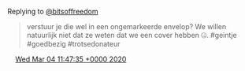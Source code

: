Replying to [@bitsoffreedom](https://twitter.com/bitsoffreedom/status/1235138665539604480)

> verstuur je die wel in een ongemarkeerde envelop? We willen natuurlijk niet dat ze weten dat we een cover hebben 🤐\. \#geintje \#goedbezig \#trotsedonateur

<img src="../../media/tweet.ico" width="12" /> [Wed Mar 04 11:47:35 +0000 2020](https://twitter.com/DromerDenker/status/1235170017089642496)